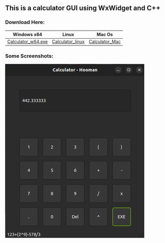 ## This is a calculator GUI using WxWidget and C++

### Download Here:

| Windows x64            | Linux                | Mac Os             |
|------------------------|----------------------|--------------------|
| [Calculator_w64.exe](https://github.com/hooman734/calculator-wxWidget/raw/main/Calculator_w64.exe) | [Calculator_linux](https://github.com/hooman734/calculator-wxWidget/raw/main/Calculator_linux) | [Calculator_Mac](https://github.com/hooman734/calculator-wxWidget/raw/main/Calculator_Mac) |


### Some Screenshots:

![screenshot](./screenshots/calculator_linux.png)
